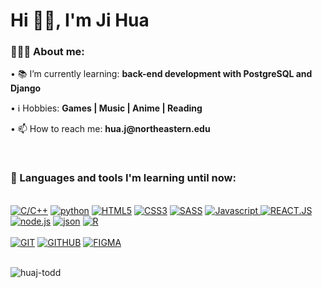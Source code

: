<h1 align="left">Hi 👋🏽, I'm Ji Hua</h1>

<div align="left">
    <h3>👨🏽‍💻 About me:</h3>
        <p>• 📚 I’m currently learning: <b>back-end development with PostgreSQL and Django</b></p>
        <p>• ℹ️ Hobbies: <b>Games | Music  | Anime  | Reading</b></p>
        <p>• 📫 How to reach me: <b>hua.j@northeastern.edu</b></p>
</div><br>
<div>
<div>
  <h3>🧰 Languages and tools I'm learning until now:</h3><br>
    <a href="https://"><img src="https://img.shields.io/static/v1?label=&message=C&color=%3776AB&style=for-the-badge&logo=C&logoColor=whitesmoke" alt="C/C++"></a>
     <a href="https://"><img src="https://img.shields.io/static/v1?label=&message=PYTHON&color=%3776AB&style=for-the-badge&logo=python&logoColor=whitesmoke" alt="python"></a>
    <a href="https://"><img src="https://img.shields.io/static/v1?label=&message=HTML5&color=%23E34F26&style=for-the-badge&logo=html5&logoColor=whitesmoke" alt="HTML5"></a>
    <a href="https://"><img src="https://img.shields.io/static/v1?label=&message=CSS3&color=%231572B6&style=for-the-badge&logo=css3&logoColor=whitesmoke" alt="CSS3"></a>
    <a href="https://"><img src="https://img.shields.io/static/v1?label=&message=SASS&color=%23CC6699&style=for-the-badge&logo=sass&logoColor=whitesmoke" alt="SASS"></a>
    <a href="https://"><img src="https://img.shields.io/static/v1?label=&message=Javascript&color=%23F7DF1E&style=for-the-badge&logo=javascript&logoColor=grey" alt="Javascript"> </a>
    <a href="https://"><img src="https://img.shields.io/static/v1?label=&message=REACT.JS&color=%2361DAFB&style=for-the-badge&logo=react&logoColor=grey" alt="REACT.JS"></a>
    <a href="https://"><img src="https://img.shields.io/static/v1?label=&message=node.js&color=%3776AB&style=for-the-badge&logo=node.js&logoColor=whitesmoke" alt="node.js"></a>
     <a href="https://"><img src="https://img.shields.io/static/v1?label=&message=json&color=%3776AB&style=for-the-badge&logo=json&logoColor=whitesmoke" alt="json"></a>
     <a href="https://"><img src="https://img.shields.io/static/v1?label=&message=R&color=%3776AB&style=for-the-badge&logo=R&logoColor=whitesmoke" alt="R"></a>
    <br><br>
    <a href="https://"><img src="https://img.shields.io/static/v1?label=&message=GIT&color=%23F05032&style=for-the-badge&logo=git&logoColor=whitesmoke" alt="GIT"></a>
    <a href="https://"><img src="https://img.shields.io/static/v1?label=&message=GITHUB&color=%23181717&style=for-the-badge&logo=github&logoColor=whitesmoke" alt="GITHUB"></a>
    <a href="https://"><img src="https://img.shields.io/static/v1?label=&message=FIGMA&color=%23552d84&style=for-the-badge&logo=figma&logoColor=whitesmoke" alt="FIGMA"></a>
</div>
</div>
<br>
<p><img align="left" src="https://github-readme-stats.vercel.app/api/top-langs?username=huaj-todd&show_icons=true&locale=en&layout=compact" alt="huaj-todd" /></p>
